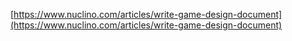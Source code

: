 
[https://www.nuclino.com/articles/write-game-design-document](https://www.nuclino.com/articles/write-game-design-document)